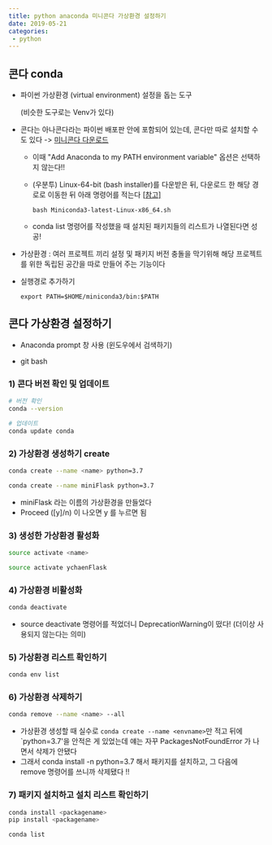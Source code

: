 ```yaml
---
title: python anaconda 미니콘다 가상환경 설정하기
date: 2019-05-21
categories:
 - python
---
```




## 콘다 conda

- 파이썬 가상환경 (virtual environment) 설정을 돕는 도구

  (비슷한 도구로는 Venv가 있다)

- 콘다는 아나콘다라는 파이썬 배포판 안에 포함되어 있는데, 콘다만 따로 설치할 수도 있다 -> [미니콘다 다운로드](https://conda.io/miniconda.html)

  - 이때 "Add Anaconda to my PATH environment variable" 옵션은 선택하지 않는다!!

  - (우분투) Linux-64-bit (bash installer)를 다운받은 뒤, 다운로드 한 해당 경로로 이동한 뒤 아래 명령어를 적는다 [[참고\]](https://ychae-leah.tistory.com/78)

    ```
    bash Miniconda3-latest-Linux-x86_64.sh
    ```

  - conda list 명령어를 작성했을 때 설치된 패키지들의 리스트가 나열된다면 성공!

- 가상환경 : 여러 프로젝트 끼리 설정 및 패키지 버전 충돌을 막기위해 해당 프로젝트를 위한 독립된 공간을 따로 만들어 주는 기능이다

- 실행경로 추가하기

  ```shell
  export PATH=$HOME/miniconda3/bin:$PATH
  ```

  



## 콘다 가상환경 설정하기

- Anaconda prompt 창 사용 (윈도우에서 검색하기)

- git bash



### 1) 콘다 버전 확인 및 업데이트

```bash
# 버전 확인
conda --version

# 업데이트
conda update conda
```



### 2) 가상환경 생성하기 create

```bash
conda create --name <name> python=3.7
```

```bash
conda create --name miniFlask python=3.7
```

- miniFlask 라는 이름의 가상환경을 만들었다
- Proceed ([y]/n) 이 나오면 y 를 누르면 됨



### 3) 생성한 가상환경 활성화

```bash
source activate <name>
```

```bash
source activate ychaenFlask
```



### 4) 가상환경 비활성화

```bash
conda deactivate
```

- source deactivate 명령어를 적었더니 DeprecationWarning이 떴다! (더이상 사용되지 않는다는 의미)



### 5) 가상환경 리스트 확인하기

```bash
conda env list
```



### 6) 가상환경 삭제하기

```bash
conda remove --name <name> --all
```

- 가상환경 생성할 때 실수로 `conda create --name <envname>`만 적고 뒤에 `python=3.7'을 안적은 게 있었는데 얘는 자꾸 PackagesNotFoundError 가 나면서 삭제가 안됐다
- 그래서 conda install -n <envname> python=3.7 해서 패키지를 설치하고, 그 다음에 remove 명령어를 쓰니까 삭제됐다 !!





### 7) 패키지 설치하고 설치 리스트 확인하기

```bash
conda install <packagename>
pip install <packagename>
```

```bash
conda list
```

